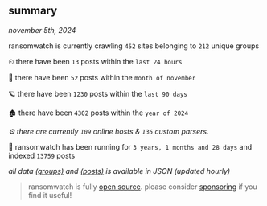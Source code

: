 
## summary
_november 5th, 2024_

ransomwatch is currently crawling `452` sites belonging to `212` unique groups

⏲ there have been `13` posts within the `last 24 hours`

🦈 there have been `52` posts within the `month of november`

🪐 there have been `1230` posts within the `last 90 days`

🏚 there have been `4302` posts within the `year of 2024`

_⚙️ there are currently `109` online hosts & `136` custom parsers._

🦕 ransomwatch has been running for `3 years, 1 months and 28 days` and indexed `13759` posts

_all data  [(groups)](http://ransomwhat.telemetry.ltd/groups) and [(posts)](http://ransomwhat.telemetry.ltd/posts) is available in JSON (updated hourly)_

> ransomwatch is fully [open source](https://github.com/joshhighet/ransomwatch#ransomwatch--). please consider [sponsoring](https://github.com/sponsors/joshhighet) if you find it useful!
